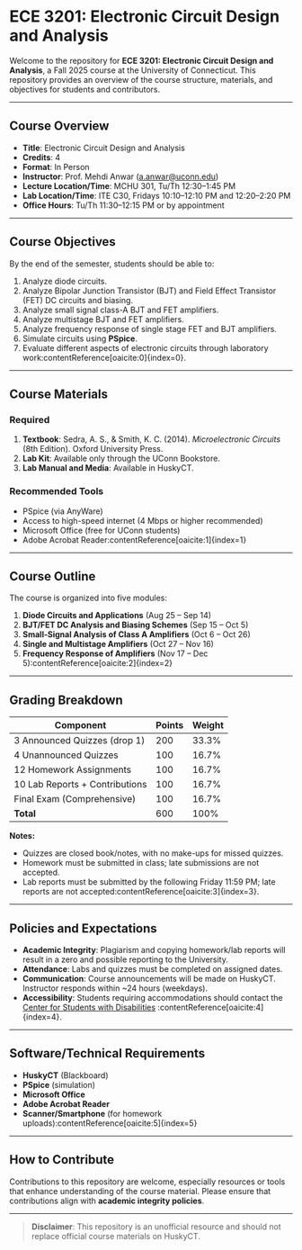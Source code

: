# ECE 3201: Electronic Circuit Design and Analysis

Welcome to the repository for **ECE 3201: Electronic Circuit Design and Analysis**, a Fall 2025 course at the University of Connecticut. This repository provides an overview of the course structure, materials, and objectives for students and contributors.

---

## Course Overview

- **Title**: Electronic Circuit Design and Analysis  
- **Credits**: 4  
- **Format**: In Person  
- **Instructor**: Prof. Mehdi Anwar (a.anwar@uconn.edu)  
- **Lecture Location/Time**: MCHU 301, Tu/Th 12:30–1:45 PM  
- **Lab Location/Time**: ITE C30, Fridays 10:10–12:10 PM and 12:20–2:20 PM  
- **Office Hours**: Tu/Th 11:30–12:15 PM or by appointment  

---

## Course Objectives

By the end of the semester, students should be able to:

1. Analyze diode circuits.  
2. Analyze Bipolar Junction Transistor (BJT) and Field Effect Transistor (FET) DC circuits and biasing.  
3. Analyze small signal class-A BJT and FET amplifiers.  
4. Analyze multistage BJT and FET amplifiers.  
5. Analyze frequency response of single stage FET and BJT amplifiers.  
6. Simulate circuits using **PSpice**.  
7. Evaluate different aspects of electronic circuits through laboratory work:contentReference[oaicite:0]{index=0}.  

---

## Course Materials

### Required
1. **Textbook**: Sedra, A. S., & Smith, K. C. (2014). *Microelectronic Circuits* (8th Edition). Oxford University Press.  
2. **Lab Kit**: Available only through the UConn Bookstore.  
3. **Lab Manual and Media**: Available in HuskyCT.  

### Recommended Tools
- PSpice (via AnyWare)  
- Access to high-speed internet (4 Mbps or higher recommended)  
- Microsoft Office (free for UConn students)  
- Adobe Acrobat Reader:contentReference[oaicite:1]{index=1}  

---

## Course Outline

The course is organized into five modules:  

1. **Diode Circuits and Applications** (Aug 25 – Sep 14)  
2. **BJT/FET DC Analysis and Biasing Schemes** (Sep 15 – Oct 5)  
3. **Small-Signal Analysis of Class A Amplifiers** (Oct 6 – Oct 26)  
4. **Single and Multistage Amplifiers** (Oct 27 – Nov 16)  
5. **Frequency Response of Amplifiers** (Nov 17 – Dec 5):contentReference[oaicite:2]{index=2}  

---

## Grading Breakdown

| **Component**                  | **Points** | **Weight** |
|--------------------------------|-------------|------------|
| 3 Announced Quizzes (drop 1)   | 200         | 33.3%      |
| 4 Unannounced Quizzes          | 100         | 16.7%      |
| 12 Homework Assignments        | 100         | 16.7%      |
| 10 Lab Reports + Contributions | 100         | 16.7%      |
| Final Exam (Comprehensive)     | 100         | 16.7%      |
| **Total**                      | 600         | 100%       |  

**Notes:**  
- Quizzes are closed book/notes, with no make-ups for missed quizzes.  
- Homework must be submitted in class; late submissions are not accepted.  
- Lab reports must be submitted by the following Friday 11:59 PM; late reports are not accepted:contentReference[oaicite:3]{index=3}.  

---

## Policies and Expectations

- **Academic Integrity**: Plagiarism and copying homework/lab reports will result in a zero and possible reporting to the University.  
- **Attendance**: Labs and quizzes must be completed on assigned dates.  
- **Communication**: Course announcements will be made on HuskyCT. Instructor responds within ~24 hours (weekdays).  
- **Accessibility**: Students requiring accommodations should contact the [Center for Students with Disabilities](https://csd.uconn.edu/) :contentReference[oaicite:4]{index=4}.  

---

## Software/Technical Requirements

- **HuskyCT** (Blackboard)  
- **PSpice** (simulation)  
- **Microsoft Office**  
- **Adobe Acrobat Reader**  
- **Scanner/Smartphone** (for homework uploads):contentReference[oaicite:5]{index=5}  

---

## How to Contribute

Contributions to this repository are welcome, especially resources or tools that enhance understanding of the course material. Please ensure that contributions align with **academic integrity policies**.  

---

> **Disclaimer**: This repository is an unofficial resource and should not replace official course materials on HuskyCT.
